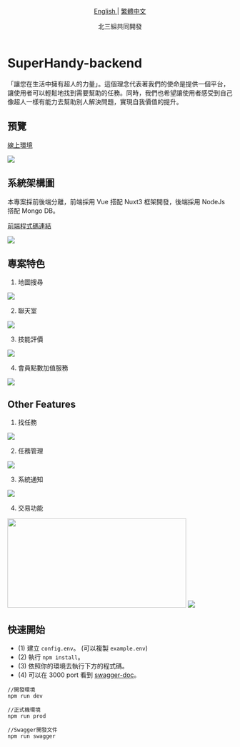 <p align="center">
  <a href="./README.md"> English </a> | <a href="./README.zh-TW.md"> 繁體中文
  </a>
</p>
  
<p align="center">
  北三組共同開發<br></a>
<br>

</p>

# SuperHandy-backend
「讓您在生活中擁有超人的力量」。這個理念代表著我們的使命是提供一個平台，讓使用者可以輕鬆地找到需要幫助的任務。同時，我們也希望讓使用者感受到自己像超人一樣有能力去幫助別人解決問題，實現自我價值的提升。

## 預覽
[線上環境](https://superhandy-frontend-fork.herokuapp.com/)

<img src="./image/home.png">


## 系統架構圖
本專案採前後端分離，前端採用 Vue 搭配 Nuxt3 框架開發，後端採用 NodeJs 搭配 Mongo DB。

[前端程式碼連結](https://github.com/erik1110/SuperHandy-frontend)

<img src="./image/system-structure.png">

## 專案特色
1. 地圖搜尋
<img src="./image/maps.png">

2. 聯天室
<img src="./image/chat.png">

3. 技能評價
<img src="./image/rating.png">

4. 會員點數加值服務
<img src="./image/points.png">

## Other Features
1. 找任務
<img src="./image/find-tasks.png">

2. 任務管理
<img src="./image/tasks-management.png">

3. 系統通知
<img src="./image/notifications.png">

4. 交易功能
<img src="./image/save-money.png" width=400px height=200px>
<img src="./image/transaction.png">

## 快速開始

-   (1) 建立 `config.env`。 (可以複製 `example.env`)
-   (2) 執行 `npm install`。
-   (3) 依照你的環境去執行下方的程式碼。
-   (4) 可以在 3000 port 看到 [swagger-doc](http://localhost:3000/api-doc/)。

```
//開發環境
npm run dev

//正式機環境
npm run prod

//Swagger開發文件
npm run swagger

```
